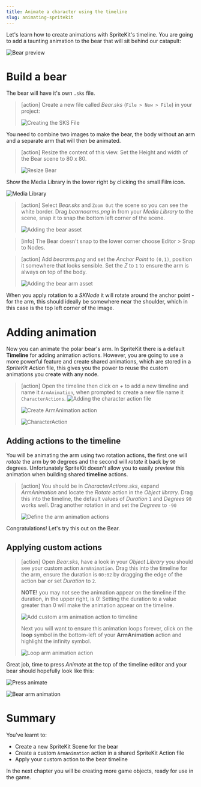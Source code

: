 ```yaml
---
title: Animate a character using the timeline
slug: animating-spritekit
---
```


Let's learn how to create animations with SpriteKit's timeline. You are going to add a 
taunting animation to the bear that will sit behind our catapult:

![Bear preview](../Tutorial-Images/bear_inaction_preview.png)

# Build a bear

The bear will have it's own `.sks` file.

> [action]
> Create a new file called *Bear.sks* (`File > New > File`) in your project:
>
> ![Creating the SKS File](../Tutorial-Images/p3-01-new-sks.png)

You need to combine two images to make the bear, the body without an arm and a separate 
arm that will then be animated.

> [action]
> Resize the content of this view. Set the Height and width of the Bear scene to 
> 80 x 80.
>
> ![Resize Bear](../Tutorial-Images/p3-02-resize-bear-scene.png)
>

Show the Media Library in the lower right by clicking the small Film icon. 

![Media Library](../Tutorial-Images/p3-02-media-library.png)

> [action]
> Select *Bear.sks* and `Zoom Out` the scene so you can see the white border.
> Drag *bearnoarms.png* in from your *Media Library* to the scene, snap it to snap the 
> bottom left corner of the scene.
>
> ![Adding the bear asset](../Tutorial-Images/p3-03-bear-no-arm.png)
>

> [info]
> The Bear doesn't snap to the lower corner choose Editor > Snap to Nodes. 
>

> [action]
> Add *beararm.png* and set the *Anchor Point* to `(0,1)`, position it somewhere that looks sensible.
> Set the *Z* to `1` to ensure the arm is always on top of the body.
>
> ![Adding the bear arm asset](../Tutorial-Images/p3-04-bear-arm-settings.png)

When you apply rotation to a *SKNode* it will rotate around the anchor point - for the arm, this 
should ideally be somewhere near the shoulder, which in this case is the top left corner 
of the image.

# Adding animation

Now you can animate the polar bear's arm. In SpriteKit there is a default **Timeline** for adding animation actions.  However, you are going to use a more powerful feature and create shared animations, which are stored in a *SpriteKit Action* file, this gives you the power to reuse the custom animations you create with any node.

> [action]
> Open the timeline then click on *+* to add a new timeline and name it `ArmAnimation`, 
> when prompted to create a new file name it `CharacterActions`.
> ![Adding the character action file](../Tutorial-Images/p3-05-timeline.png)
>
> ![Create ArmAnimation action](../Tutorial-Images/p3-06-create-action.png)
> 
> ![CharacterAction](../Tutorial-Images/p3-07-character-actions.png)

## Adding actions to the timeline

You will be animating the arm using two rotation actions, the first one will *rotate* the 
arm by `90` degrees and the second will *rotate* it back by `90` degrees. Unfortunately 
SpriteKit doesn't allow you to easily preview this animation when building shared 
**timeline** actions.

> [action]
> You should be in *CharacterActions.sks*, expand *ArmAnimation* and locate the *Rotate* 
> action in the *Object library*.
> Drag this into the timeline, the default values of *Duration* `1` and *Degrees* `90` 
> works well.
> Drag another rotation in and set the *Degrees* to `-90`
>
> ![Define the arm animation actions](../Tutorial-Images/p3-08-add-rotation.png)
>

Congratulations! Let's try this out on the Bear.

## Applying custom actions

> [action]
> Open *Bear.sks*, have a look in your *Object Library* you should see your custom action 
> `ArmAnimation`.
> Drag this into the timeline for the arm, ensure the duration is `00:02` by dragging the 
> edge of the action bar or set *Duration* to `2`.
> 
> **NOTE!** you may not see the animation appear on the timeline if the duration, in 
> the upper right, is 0! Setting the duration to a value greater than 0 will make the 
> animation appear on the timeline. 
>
> ![Add custom arm animation action to timeline](../Tutorial-Images/p3-09-add-rotation.png)
>
> Next you will want to ensure this animation loops forever, click on the **loop** symbol 
> in the bottom-left of your **ArmAnimation** action and highlight the infinity symbol.
>
> ![Loop arm animation action](../Tutorial-Images/p3-10-loop-arm-animation.png)
>

Great job, time to press *Animate* at the top of the timeline editor and your bear should 
hopefully look like this:

![Press animate](../Tutorial-Images/p3-11-bear-arm-animation-1.png)

![Bear arm animation](../Tutorial-Images/p3-11-bear-arm-animation.gif)

# Summary

You've learnt to:

- Create a new SpriteKit Scene for the bear
- Create a custom `ArmAnimation` action in a shared SpriteKit Action file
- Apply your custom action to the bear timeline

In the next chapter you will be creating more game objects, ready for use in the game.
